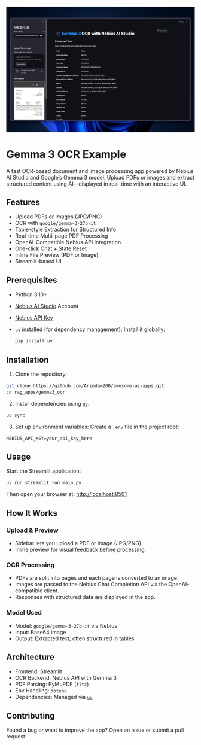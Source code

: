 ![demo](./assets/demo.png)

# Gemma 3 OCR Example

A fast OCR-based document and image processing app powered by Nebius AI Studio and Google’s Gemma 3 model. Upload PDFs or images and extract structured content using AI—displayed in real-time with an interactive UI.

## Features

* Upload PDFs or Images (JPG/PNG)
* OCR with `google/gemma-3-27b-it`
* Table-style Extraction for Structured Info
* Real-time Multi-page PDF Processing
* OpenAI-Compatible Nebius API Integration
* One-click Chat + State Reset
* Inline File Preview (PDF or Image)
* Streamlit-based UI

## Prerequisites

* Python 3.10+
* [Nebius AI Studio](https://studio.nebius.com/) Account
* [Nebius API Key](https://studio.nebius.com/?modals=create-api-key)
* `uv` installed (for dependency management):
  Install it globally:

  ```bash
  pip install uv
  ```

## Installation

1. Clone the repository:

```bash
git clone https://github.com/Arindam200/awesome-ai-apps.git
cd rag_apps/gemma3_ocr
```

2. Install dependencies using [`uv`](https://github.com/astral-sh/uv):

```bash
uv sync
```

3. Set up environment variables:
   Create a `.env` file in the project root:

```env
NEBIUS_API_KEY=your_api_key_here
```

## Usage

Start the Streamlit application:

```bash
uv run streamlit run main.py
```

Then open your browser at: [http://localhost:8501](http://localhost:8501)


## How It Works

### Upload & Preview

* Sidebar lets you upload a PDF or image (JPG/PNG).
* Inline preview for visual feedback before processing.

### OCR Processing

* PDFs are split into pages and each page is converted to an image.
* Images are passed to the Nebius Chat Completion API via the OpenAI-compatible client.
* Responses with structured data are displayed in the app.

### Model Used

* Model: `google/gemma-3-27b-it` via Nebius
* Input: Base64 image
* Output: Extracted text, often structured in tables

## Architecture

* Frontend: Streamlit
* OCR Backend: Nebius API with Gemma 3
* PDF Parsing: PyMuPDF (`fitz`)
* Env Handling: `dotenv`
* Dependencies: Managed via [`uv`](https://github.com/astral-sh/uv)

## Contributing

Found a bug or want to improve the app?
Open an issue or submit a pull request.
